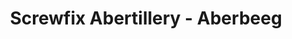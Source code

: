 ---
title: "Screwfix Abertillery - Aberbeeg"
url: /aberbeeg/screwfix-abertillery-aberbeeg/
shop: Baumarkt
---